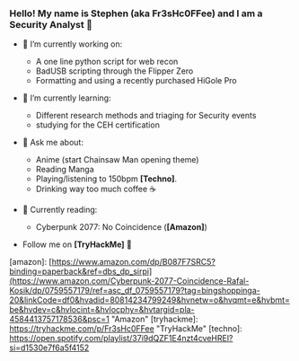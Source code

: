 ### Hello! My name is Stephen (aka Fr3sHc0FFee) and I am a Security Analyst 👋

- 🔭 I’m currently working on:
    - A one line python script for web recon
    - BadUSB scripting through the Flipper Zero
    - Formatting and using a recently purchased HiGole Pro
- 🌱 I’m currently learning:
    - Different research methods and triaging for Security events
    - studying for the CEH certification
- 💬 Ask me about:
    - Anime (start Chainsaw Man opening theme)
    - Reading Manga
    - Playing/listening to 150bpm **[Techno]**.
    - Drinking way too much coffee ☕
- 📖 Currently reading:
    - Cyberpunk 2077: No Coincidence (**[Amazon]**)

      
- Follow me on **[TryHackMe]** 🤖

[amazon]: [https://www.amazon.com/dp/B087F7SRC5?binding=paperback&ref=dbs_dp_sirpi](https://www.amazon.com/Cyberpunk-2077-Coincidence-Rafal-Kosik/dp/0759557179/ref=asc_df_0759557179?tag=bingshoppinga-20&linkCode=df0&hvadid=80814234799249&hvnetw=o&hvqmt=e&hvbmt=be&hvdev=c&hvlocint=&hvlocphy=&hvtargid=pla-4584413757178536&psc=1 "Amazon"
[tryhackme]: https://tryhackme.com/p/Fr3sHc0FFee "TryHackMe"
[techno]: https://open.spotify.com/playlist/37i9dQZF1E4nzt4cveHREl?si=d1530e7f6a5f4152
